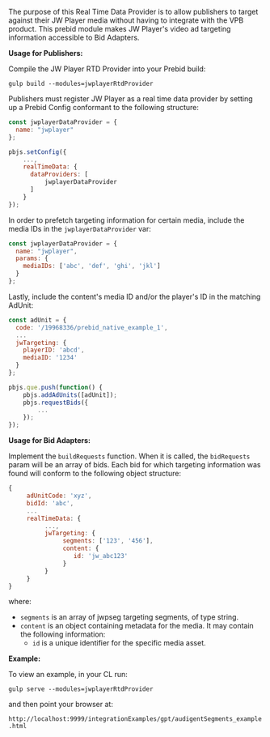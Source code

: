 The purpose of this Real Time Data Provider is to allow publishers to target against their JW Player media without 
having to integrate with the VPB product. This prebid module makes JW Player's video ad targeting information accessible 
to Bid Adapters.

**Usage for Publishers:**

Compile the JW Player RTD Provider into your Prebid build:

`gulp build --modules=jwplayerRtdProvider`

Publishers must register JW Player as a real time data provider by setting up a Prebid Config conformant to the 
following structure:

```javascript
const jwplayerDataProvider = {
  name: "jwplayer"
};

pbjs.setConfig({
    ...,
    realTimeData: {
      dataProviders: [
          jwplayerDataProvider
      ]
    }
});
```

In order to prefetch targeting information for certain media, include the media IDs in the `jwplayerDataProvider` var:

```javascript
const jwplayerDataProvider = {
  name: "jwplayer",
  params: {
    mediaIDs: ['abc', 'def', 'ghi', 'jkl']
  }
};
```
Lastly, include the content's media ID and/or the player's ID in the matching AdUnit:

```javascript
const adUnit = {
  code: '/19968336/prebid_native_example_1',
  ...
  jwTargeting: {
    playerID: 'abcd',
    mediaID: '1234'
  }
};

pbjs.que.push(function() {
    pbjs.addAdUnits([adUnit]);
    pbjs.requestBids({
        ...
    });
});
``` 

**Usage for Bid Adapters:**

Implement the `buildRequests` function. When it is called, the `bidRequests` param will be an array of bids.
Each bid for which targeting information was found will conform to the following object structure:

```javascript
{
     adUnitCode: 'xyz',
     bidId: 'abc',
     ...
     realTimeData: {
          ...,
          jwTargeting: {
               segments: ['123', '456'],
               content: {
                  id: 'jw_abc123'
               }
          }
     }
}
```

where:
- `segments` is an array of jwpseg targeting segments, of type string.
- `content` is an object containing metadata for the media. It may contain the following information: 
  - `id` is a unique identifier for the specific media asset.
  
**Example:**

To view an example, in your CL run:

`gulp serve --modules=jwplayerRtdProvider`

and then point your browser at:

`http://localhost:9999/integrationExamples/gpt/audigentSegments_example.html`
